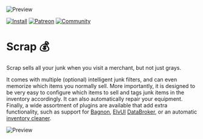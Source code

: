 ![Preview](http://jaliborc.com/media/addons/large/scrap/sell-junk.webp)

[![Install](http://img.shields.io/badge/install-curseforge-f16436)](https://www.curseforge.com/wow/addons/pettracker)
[![Patreon](http://img.shields.io/badge/news-patreon-ff424d)](https://www.patreon.com/jaliborc)
[![Community](http://img.shields.io/badge/community-discord-5865F2)](https://bit.ly/discord-jaliborc)

# Scrap :moneybag:
Scrap sells all your junk when you visit a merchant, but not just grays.

It comes with multiple (optional) intelligent junk filters, and can even memorize which items you normally sell. More importantly, it is designed to be very easy to configure which items to sell and tags junk items in the inventory accordingly.
It can also automatically repair your equipment.
Finally, a wide assortment of plugins are available that add extra functionality, such as support for [Bagnon](https://www.curseforge.com/wow/addons/bagnon-scrap), [ElvUI](https://www.curseforge.com/wow/addons/scrap-elvui) [DataBroker](https://www.curseforge.com/wow/addons/scrap-broker), or an automatic [inventory cleaner](https://www.curseforge.com/wow/addons/scrap-cleaner).

![Preview](http://jaliborc.com/media/addons/large/scrap/bagnon.webp)